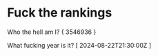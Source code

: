 # Fuck the rankings

Who the hell am I?
{ 3546936 }

What fucking year is it?
[ 2024-08-22T21:30:00Z ]
